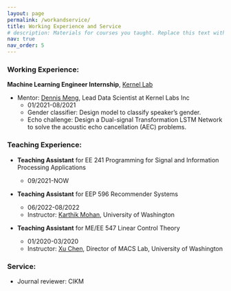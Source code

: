 ```yaml
---
layout: page
permalink: /workandservice/
title: Working Experience and Service
# description: Materials for courses you taught. Replace this text with your description.
nav: true
nav_order: 5
---
```


### Working Experience:
**Machine Learning Engineer Internship**, [Kernel Lab](https://kernellabs.io/)

- Mentor: [Dennis Meng](https://kernellabs.io/), Lead Data Scientist at Kernel Labs Inc
    - 01/2021-08/2021
    - Gender classifier: Design model to classify speaker’s gender.
    - Echo challenge: Design a Dual-signal Transformation LSTM Network to solve the acoustic echo cancellation (AEC) problems.

### Teaching Experience:

- **Teaching Assistant** for EE 241 Programming for Signal and Information Processing Applications 
    - 09/2021-NOW

- **Teaching Assistant** for EEP 596 Recommender Systems 
    - 06/2022-08/2022
    - Instructor: [Karthik Mohan](https://www.ece.uw.edu/people/karthik-mohan/), University of Washington

- **Teaching Assistant** for ME/EE 547 Linear Control Theory 
    -  01/2020-03/2020
    - Instructor: [Xu Chen](https://www.macslab.xyz/), Director of MACS Lab, University of Washington


### Service:

-  Journal reviewer: CIKM

